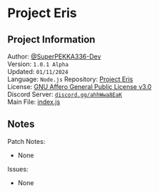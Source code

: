 **Project Eris**
===

## **Project Information**

Author: [@SuperPEKKA336-Dev](https://github.com/SuperPEKKA336-Dev)  
Version: `1.0.1 Alpha`  
Updated: `01/11/2024`  
Language: `Node.js`
Repository: [Project Eris](https://github.com/SuperPEKKA336-Dev/Project-Eris)   
License: [GNU Affero General Public License v3.0](LICENSE)    
Discord Server: [`discord.gg/ahhWwa8EaK`](https://discord.gg/ahhWwa8EaK)    
Main File: [index.js](discord-bot/index.js)

## **Notes**

Patch Notes:
- None

Issues:
- None
